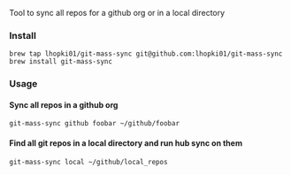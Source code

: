 Tool to sync all repos for a github org or in a local directory

### Install
```
brew tap lhopki01/git-mass-sync git@github.com:lhopki01/git-mass-sync
brew install git-mass-sync
```

### Usage

#### Sync all repos in a github org

`git-mass-sync github foobar ~/github/foobar`

#### Find all git repos in a local directory and run hub sync on them

`git-mass-sync local ~/github/local_repos`
